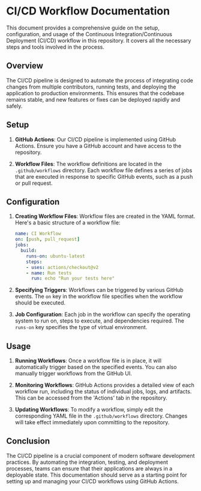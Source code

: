 # CI/CD Workflow Documentation

This document provides a comprehensive guide on the setup, configuration, and usage of the Continuous Integration/Continuous Deployment (CI/CD) workflow in this repository. It covers all the necessary steps and tools involved in the process.

## Overview

The CI/CD pipeline is designed to automate the process of integrating code changes from multiple contributors, running tests, and deploying the application to production environments. This ensures that the codebase remains stable, and new features or fixes can be deployed rapidly and safely.

## Setup

1. **GitHub Actions**: Our CI/CD pipeline is implemented using GitHub Actions. Ensure you have a GitHub account and have access to the repository.

2. **Workflow Files**: The workflow definitions are located in the `.github/workflows` directory. Each workflow file defines a series of jobs that are executed in response to specific GitHub events, such as a push or pull request.

## Configuration

1. **Creating Workflow Files**: Workflow files are created in the YAML format. Here's a basic structure of a workflow file:

    ```yaml
    name: CI Workflow
    on: [push, pull_request]
    jobs:
      build:
        runs-on: ubuntu-latest
        steps:
        - uses: actions/checkout@v2
        - name: Run tests
          run: echo "Run your tests here"
    ```

2. **Specifying Triggers**: Workflows can be triggered by various GitHub events. The `on` key in the workflow file specifies when the workflow should be executed.

3. **Job Configuration**: Each job in the workflow can specify the operating system to run on, steps to execute, and dependencies required. The `runs-on` key specifies the type of virtual environment.

## Usage

1. **Running Workflows**: Once a workflow file is in place, it will automatically trigger based on the specified events. You can also manually trigger workflows from the GitHub UI.

2. **Monitoring Workflows**: GitHub Actions provides a detailed view of each workflow run, including the status of individual jobs, logs, and artifacts. This can be accessed from the 'Actions' tab in the repository.

3. **Updating Workflows**: To modify a workflow, simply edit the corresponding YAML file in the `.github/workflows` directory. Changes will take effect immediately upon committing to the repository.

## Conclusion

The CI/CD pipeline is a crucial component of modern software development practices. By automating the integration, testing, and deployment processes, teams can ensure that their applications are always in a deployable state. This documentation should serve as a starting point for setting up and managing your CI/CD workflows using GitHub Actions.